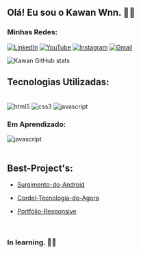 ## Olá! Eu sou o Kawan Wnn. 👋🏿
### Minhas Redes: <br>
[![LinkedIn](https://img.shields.io/badge/LinkedIn-0077B5?style=for-the-badge&logo=linkedin&logoColor=white)](https://www.linkedin.com/mwlite/in/kawan-wagnner-296594236)
[![YouTube](https://img.shields.io/badge/YouTube-FF0000?style=for-the-badge&logo=youtube&logoColor=white)](https://www.youtube.com/channel/UCgQk62HqpCR1lFV37k3yOaw)
[![Instagram](https://img.shields.io/badge/Instagram-E4405F?style=for-the-badge&logo=instagram&logoColor=white)](https://www.instagram.com/kawan_wg.k/)
[![Gmail](https://img.shields.io/badge/Gmail-D14836?style=for-the-badge&logo=gmail&logoColor=white)](mailto:kawanwagnner.gs@gmail.com)


![Kawan GitHub stats](https://github-readme-stats.vercel.app/api?username=kawanwagnner&show_icons=true&theme=dracula)


## Tecnologias Utilizadas:

<div style="display: inline_block"><br/>
    <img align="center" alt="html5" src="https://img.shields.io/badge/HTML5-E34F26?style=for-the-badge&logo=html5&logoColor=white">
    <img align="center" alt="css3" src="https://img.shields.io/badge/CSS3-1572B6?style=for-the-badge&logo=css3&logoColor=white">
    <img align="center" alt="javascript" src="https://img.shields.io/badge/JavaScript-F7DF1E?style=for-the-badge&logo=javascript&logoColor=black">
    
</div>

### Em Aprendizado:
<div>
     <img align="center" alt="javascript" src="https://img.shields.io/badge/JavaScript-F7DF1E?style=for-the-badge&logo=javascript&logoColor=black">
</div> 
<br>

## Best-Project's:
    
- <a href="https://kawanwagnner.github.io/blog-android/">Surgimento-do-Android</a> 
    
- <a href="https://kawanwagnner.github.io/projeto-cordel/">Cordel-Tecnologia-do-Agora</a>
    
- <a href="https://kawanwagnner.github.io/Portfolio/">Portfólio-Responsive</a> 
<br/>
    
### In learning. 🙇🏿
